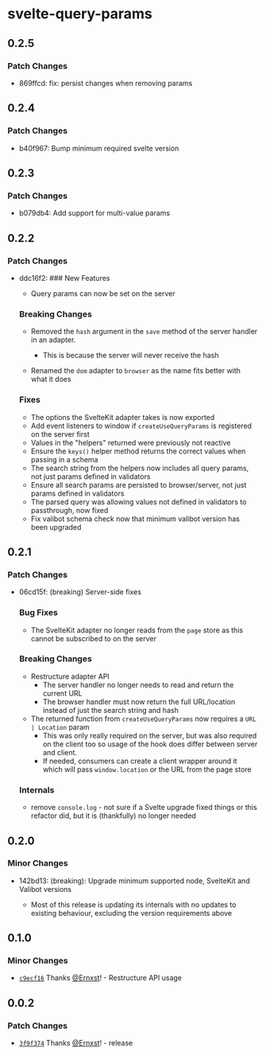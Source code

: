 # svelte-query-params

## 0.2.5

### Patch Changes

- 869ffcd: fix: persist changes when removing params

## 0.2.4

### Patch Changes

- b40f967: Bump minimum required svelte version

## 0.2.3

### Patch Changes

- b079db4: Add support for multi-value params

## 0.2.2

### Patch Changes

- ddc16f2: ### New Features

  - Query params can now be set on the server

  ### Breaking Changes

  - Removed the `hash` argument in the `save` method of the server handler in an adapter.

    - This is because the server will never receive the hash

  - Renamed the `dom` adapter to `browser` as the name fits better with what it does

  ### Fixes

  - The options the SvelteKit adapter takes is now exported
  - Add event listeners to window if `createUseQueryParams` is registered on the server first
  - Values in the "helpers" returned were previously not reactive
  - Ensure the `keys()` helper method returns the correct values when passing in a schema
  - The search string from the helpers now includes all query params, not just params defined in validators
  - Ensure all search params are persisted to browser/server, not just params defined in validators
  - The parsed query was allowing values not defined in validators to passthrough, now fixed
  - Fix valibot schema check now that minimum valibot version has been upgraded

## 0.2.1

### Patch Changes

- 06cd15f: (breaking) Server-side fixes

  ### Bug Fixes

  - The SvelteKit adapter no longer reads from the `page` store as this cannot be subscribed to on the server

  ### Breaking Changes

  - Restructure adapter API
    - The server handler no longer needs to read and return the current URL
    - The browser handler must now return the full URL/location instead of just the search string and hash
  - The returned function from `createUseQueryParams` now requires a `URL | Location` param
    - This was only really required on the server, but was also required on the client too so usage of the hook does differ between server and client.
    - If needed, consumers can create a client wrapper around it which will pass `window.location` or the URL from the page store

  ### Internals

  - remove `console.log` - not sure if a Svelte upgrade fixed things or this refactor did, but it is (thankfully) no longer needed

## 0.2.0

### Minor Changes

- 142bd13: (breaking): Upgrade minimum supported node, SvelteKit and Valibot versions

  - Most of this release is updating its internals with no updates to existing behaviour, excluding the version requirements above

## 0.1.0

### Minor Changes

- [`c9ecf16`](https://github.com/Ernxst/svelte-query-params/commit/c9ecf16df563e1af0b386e17d125f922a5ed83d6) Thanks [@Ernxst](https://github.com/Ernxst)! - Restructure API usage

## 0.0.2

### Patch Changes

- [`3f9f374`](https://github.com/Ernxst/svelte-query-params/commit/3f9f3743c778d08d86fb30647793b52ca6d0159f) Thanks [@Ernxst](https://github.com/Ernxst)! - release
